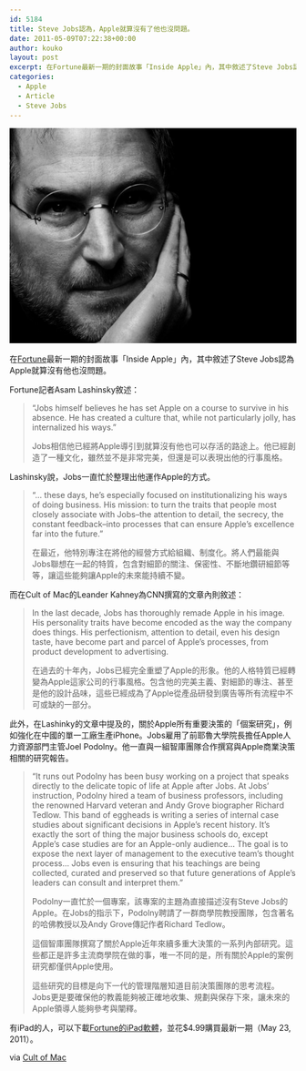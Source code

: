 ```yaml
---
id: 5184
title: Steve Jobs認為，Apple就算沒有了他也沒問題。
date: 2011-05-09T07:22:38+00:00
author: kouko
layout: post
excerpt: 在Fortune最新一期的封面故事「Inside Apple」內，其中敘述了Steve Jobs認為Apple就算沒有他也沒問題。
categories:
  - Apple
  - Article
  - Steve Jobs
---
```

<img alt="Steve Jobs portrait by tumb e1295455899110" border="0" src="/img/2011-05-09-steve-jobs-believes-apple-will-ok-without-him/Steve_Jobs_portrait_by_tumb-e1295455899110.jpg" title="Steve_Jobs_portrait_by_tumb-e1295455899110.jpg" />

在[Fortune](http://www.cultofmac.com/steve-jobs-believes-apple-will-ok-without-him/93945?utm_source=feedburner&utm_medium=feed&utm_campaign=Feed%3A+cultofmac%2FbFow+%28Cult+of+Mac%29)最新一期的封面故事「Inside Apple」內，其中敘述了Steve Jobs認為Apple就算沒有他也沒問題。

Fortune記者Asam Lashinsky敘述：

> &ldquo;Jobs himself believes he has set Apple on a course to survive in his absence. He has created a culture&nbsp;that, while not particularly jolly, has internalized his ways.&rdquo;
>
> Jobs相信他已經將Apple導引到就算沒有他也可以存活的路途上。他已經創造了一種文化，雖然並不是非常完美，但還是可以表現出他的行事風格。

Lashinsky說，Jobs一直忙於整理出他運作Apple的方式。

> &ldquo;&hellip; these days, he&rsquo;s especially focused on institutionalizing his ways of doing business. His mission: to turn the traits that people most closely associate with Jobs&ndash;the attention to detail, the secrecy, the constant feedback&ndash;into processes that can ensure Apple&rsquo;s excellence far into the future.&rdquo;
>
> 在最近，他特別專注在將他的經營方式給組織、制度化。將人們最能與Jobs聯想在一起的特質，包含對細節的關注、保密性、不斷地鑽研細節等等，讓這些能夠讓Apple的未來能持續不變。

而在Cult of Mac的Leander Kahney為CNN撰寫的文章內則敘述：

> In the last decade, Jobs has thoroughly remade Apple in his image. His personality traits have become encoded as the way the company does things. His perfectionism, attention to detail, even his design taste, have become part and parcel of Apple&rsquo;s processes, from product development to advertising.
>
> 在過去的十年內，Jobs已經完全重塑了Apple的形象。他的人格特質已經轉變為Apple這家公司的行事風格。包含他的完美主義、對細節的專注、甚至是他的設計品味，這些已經成為了Apple從產品研發到廣告等所有流程中不可或缺的一部分。

此外，在Lashinky的文章中提及的，關於Apple所有重要決策的「個案研究」，例如強化在中國的單一工廠生產iPhone。Jobs雇用了前耶魯大學院長擔任Apple人力資源部門主管Joel Podolny。他一直與一組智庫團隊合作撰寫與Apple商業決策相關的研究報告。

> &ldquo;It runs out Podolny has been busy working on a project that speaks directly to the delicate topic of life at Apple after Jobs. At Jobs&rsquo; instruction, Podolny hired a team of business professors, including the renowned Harvard veteran and Andy Grove biographer Richard Tedlow. This band of eggheads is writing a series of internal case studies about significant decisions in Apple&rsquo;s recent history. It&rsquo;s exactly the sort of thing the major business schools do, except Apple&rsquo;s case studies are for an Apple-only audience&hellip; The goal is to expose the next layer of management to the executive team&rsquo;s thought process&hellip; Jobs even is ensuring that his teachings are being collected, curated and preserved so that future generations of Apple&rsquo;s leaders can consult and interpret them.&rdquo;
>
> Podolny一直忙於一個專案，該專案的主題為直接描述沒有Steve Jobs的Apple。在Jobs的指示下，Podolny聘請了一群商學院教授團隊，包含著名的哈佛教授以及Andy Grove傳記作者Richard Tedlow。
>
> 這個智庫團隊撰寫了關於Apple近年來續多重大決策的一系列內部研究。這些都正是許多主流商學院在做的事，唯一不同的是，所有關於Apple的案例研究都僅供Apple使用。
>
> 這些研究的目標是向下一代的管理階層知道目前決策團隊的思考流程。Jobs更是要確保他的教義能夠被正確地收集、規劃與保存下來，讓未來的Apple領導人能夠參考與闡釋。

有iPad的人，可以下載[Fortune的iPad軟體](http://itunes.apple.com/us/app/fortune-magazine/id382920959?mt=8#)，並花$4.99購買最新一期（May 23, 2011）。

via [Cult of Mac](http://www.cultofmac.com/steve-jobs-believes-apple-will-ok-without-him/93945?utm_source=feedburner&utm_medium=feed&utm_campaign=Feed%3A+cultofmac%2FbFow+%28Cult+of+Mac%29)

&nbsp;

